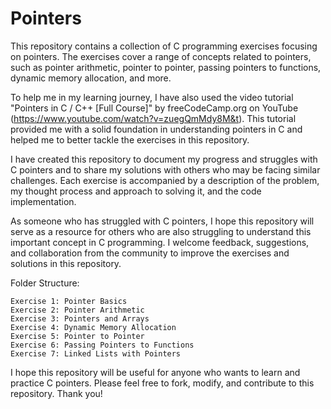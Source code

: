 # Pointers

This repository contains a collection of C programming exercises focusing on pointers. The exercises cover a range of concepts related to pointers, such as pointer arithmetic, pointer to pointer, passing pointers to functions, dynamic memory allocation, and more.

To help me in my learning journey, I have also used the video tutorial "Pointers in C / C++ [Full Course]" by  freeCodeCamp.org on YouTube (https://www.youtube.com/watch?v=zuegQmMdy8M&t). This tutorial provided me with a solid foundation in understanding pointers in C and helped me to better tackle the exercises in this repository.

I have created this repository to document my progress and struggles with C pointers and to share my solutions with others who may be facing similar challenges. Each exercise is accompanied by a description of the problem, my thought process and approach to solving it, and the code implementation.

As someone who has struggled with C pointers, I hope this repository will serve as a resource for others who are also struggling to understand this important concept in C programming. I welcome feedback, suggestions, and collaboration from the community to improve the exercises and solutions in this repository.

Folder Structure:

    Exercise 1: Pointer Basics
    Exercise 2: Pointer Arithmetic
    Exercise 3: Pointers and Arrays
    Exercise 4: Dynamic Memory Allocation
    Exercise 5: Pointer to Pointer
    Exercise 6: Passing Pointers to Functions
    Exercise 7: Linked Lists with Pointers

I hope this repository will be useful for anyone who wants to learn and practice C pointers. Please feel free to fork, modify, and contribute to this repository. Thank you!

